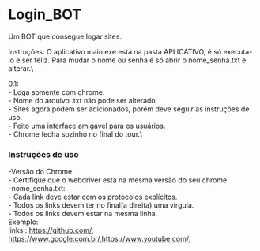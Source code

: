 # Login_BOT
Um BOT que consegue logar sites.

Instruções:
    O aplicativo main.exe está na pasta APLICATIVO, é só executa-lo e ser feliz.
    Para mudar o nome ou senha é só abrir o nome_senha.txt e alterar.\
    
0.1:\
    - Loga somente com chrome.\
    - Nome do arquivo .txt não pode ser alterado.\
    - Sites agora podem ser adicionados, porém deve seguir as instruções de uso.\
    - Feito uma interface amigável para os usuários.\
    - Chrome fecha sozinho no final do tour.\
    
### Instruções de uso
-Versão do Chrome:\
    - Certifique que o webdriver está na mesma versão do seu chrome\
-nome_senha.txt:\
    - Cada link deve estar com os protocolos explícitos.\
    - Todos os links devem ter no final(a direita) uma virgula.\
    - Todos os links devem estar na mesma linha.\
    Exemplo:\
    links : https://github.com/, https://www.google.com.br/,https://www.youtube.com/,
